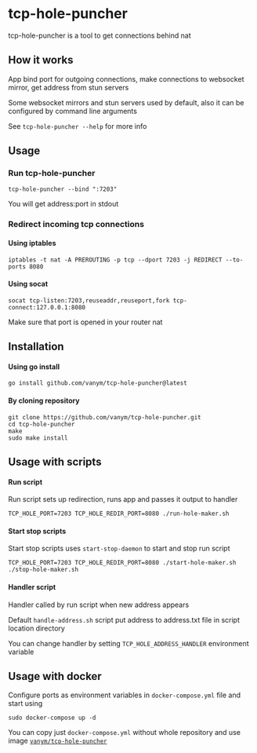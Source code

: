 # tcp-hole-puncher

tcp-hole-puncher is a tool to get connections behind nat

## How it works

App bind port for outgoing connections, make connections to websocket mirror, get address from stun servers

Some websocket mirrors and stun servers used by default, also it can be configured by command line arguments

See `tcp-hole-puncher --help` for more info

## Usage

### Run tcp-hole-puncher

```
tcp-hole-puncher --bind ":7203"
```
You will get address:port in stdout

### Redirect incoming tcp connections

#### Using iptables
```
iptables -t nat -A PREROUTING -p tcp --dport 7203 -j REDIRECT --to-ports 8080
```

#### Using socat
```
socat tcp-listen:7203,reuseaddr,reuseport,fork tcp-connect:127.0.0.1:8080
```

Make sure that port is opened in your router nat

## Installation

#### Using go install
```
go install github.com/vanym/tcp-hole-puncher@latest
```

#### By cloning repository
```
git clone https://github.com/vanym/tcp-hole-puncher.git
cd tcp-hole-puncher
make
sudo make install
```

## Usage with scripts

#### Run script

Run script sets up redirection, runs app and passes it output to handler

```
TCP_HOLE_PORT=7203 TCP_HOLE_REDIR_PORT=8080 ./run-hole-maker.sh
```

#### Start stop scripts

Start stop scripts uses `start-stop-daemon` to start and stop run script

```
TCP_HOLE_PORT=7203 TCP_HOLE_REDIR_PORT=8080 ./start-hole-maker.sh
./stop-hole-maker.sh
```

#### Handler script

Handler called by run script when new address appears

Default `handle-address.sh` script put address to address.txt file in script location directory

You can change handler by setting `TCP_HOLE_ADDRESS_HANDLER` environment variable

## Usage with docker

Configure ports as environment variables in `docker-compose.yml` file and start using

```
sudo docker-compose up -d
```

You can copy just `docker-compose.yml` without whole repository and use image [`vanym/tcp-hole-puncher`](https://hub.docker.com/r/vanym/tcp-hole-puncher)

